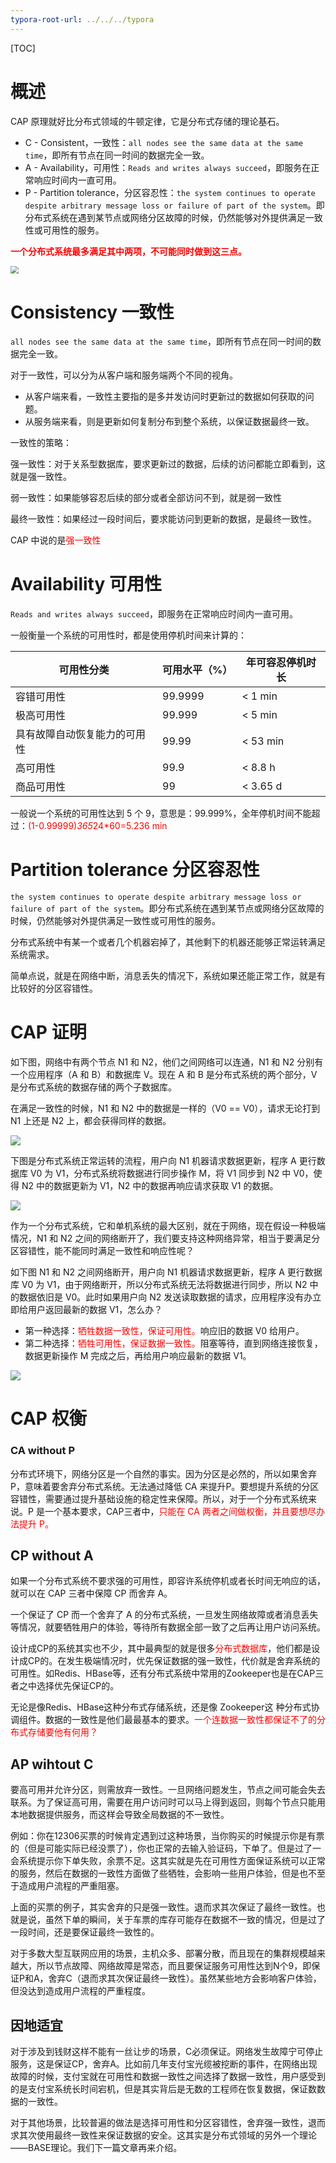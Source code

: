 ```yaml
---
typora-root-url: ../../../typora
---
```


[TOC]

# 概述

CAP 原理就好比分布式领域的牛顿定律，它是分布式存储的理论基石。

- C - Consistent，一致性：`all nodes see the same data at the same time`，即所有节点在同一时间的数据完全一致。
- A - Availability，可用性：`Reads and writes always succeed`，即服务在正常响应时间内一直可用。
- P - Partition tolerance，分区容忍性：`the system continues to operate despite arbitrary message loss or failure of part of the system`。即分布式系统在遇到某节点或网络分区故障的时候，仍然能够对外提供满足一致性或可用性的服务。

<font color=red>**一个分布式系统最多满足其中两项，不可能同时做到这三点。**</font>



<img src="/images/distributed/WX20230206-102040.png" style="zoom:80%;" />





# Consistency 一致性

`all nodes see the same data at the same time`，即所有节点在同一时间的数据完全一致。

对于一致性，可以分为从客户端和服务端两个不同的视角。

- 从客户端来看，一致性主要指的是多并发访问时更新过的数据如何获取的问题。
- 从服务端来看，则是更新如何复制分布到整个系统，以保证数据最终一致。



一致性的策略：

强一致性：对于关系型数据库，要求更新过的数据，后续的访问都能立即看到，这就是强一致性。

弱一致性：如果能够容忍后续的部分或者全部访问不到，就是弱一致性

最终一致性：如果经过一段时间后，要求能访问到更新的数据，是最终一致性。

CAP 中说的是<font color=red>强一致性</font>



# Availability 可用性

`Reads and writes always succeed`，即服务在正常响应时间内一直可用。

一般衡量一个系统的可用性时，都是使用停机时间来计算的：

| 可用性分类                   | 可用水平（%） | 年可容忍停机时长 |
| ---------------------------- | ------------- | ---------------- |
| 容错可用性                   | 99.9999       | < 1 min          |
| 极高可用性                   | 99.999        | < 5 min          |
| 具有故障自动恢复能力的可用性 | 99.99         | < 53 min         |
| 高可用性                     | 99.9          | < 8.8 h          |
| 商品可用性                   | 99            | < 3.65 d         |

一般说一个系统的可用性达到 5 个 9，意思是：99.999%，全年停机时间不能超过：<font color=red>(1-0.99999)*365*24*60=5.236 min</font>



# Partition tolerance 分区容忍性

`the system continues to operate despite arbitrary message loss or failure of part of the system`。即分布式系统在遇到某节点或网络分区故障的时候，仍然能够对外提供满足一致性或可用性的服务。

分布式系统中有某一个或者几个机器宕掉了，其他剩下的机器还能够正常运转满足系统需求。

简单点说，就是在网络中断，消息丢失的情况下，系统如果还能正常工作，就是有比较好的分区容错性。



# CAP 证明

如下图，网络中有两个节点 N1 和 N2，他们之间网络可以连通，N1 和 N2 分别有一个应用程序（A 和 B）和数据库 V。现在 A 和 B 是分布式系统的两个部分，V 是分布式系统的数据存储的两个子数据库。

在满足一致性的时候，N1 和 N2 中的数据是一样的（V0 == V0），请求无论打到 N1 上还是 N2 上，都会获得同样的数据。

![](/images/distributed/WX20230206-175409.png)

下图是分布式系统正常运转的流程，用户向 N1 机器请求数据更新，程序 A 更行数据库 V0 为 V1，分布式系统将数据进行同步操作 M，将 V1 同步到 N2 中 V0，使得 N2 中的数据更新为 V1，N2 中的数据再响应请求获取 V1 的数据。





![](/images/distributed/WX20230206-195944@2x.png)



作为一个分布式系统，它和单机系统的最大区别，就在于网络，现在假设一种极端情况，N1 和 N2 之间的网络断开了，我们要支持这种网络异常，相当于要满足分区容错性，能不能同时满足一致性和响应性呢？

如下图 N1 和 N2 之间网络断开，用户向 N1 机器请求数据更新，程序 A 更行数据库 V0 为 V1，由于网络断开，所以分布式系统无法将数据进行同步，所以 N2 中的数据依旧是 V0。此时如果用户向 N2 发送读取数据的请求，应用程序没有办立即给用户返回最新的数据 V1，怎么办？

- 第一种选择：<font color=red>牺牲数据一致性，保证可用性。</font>响应旧的数据 V0 给用户。
- 第二种选择：<font color=red>牺牲可用性，保证数据一致性。</font>阻塞等待，直到网络连接恢复，数据更新操作 M 完成之后，再给用户响应最新的数据 V1。



![](/images/distributed/WX20230206-200001@2x.png)





# CAP 权衡



### CA without P

分布式环境下，网络分区是一个自然的事实。因为分区是必然的，所以如果舍弃P，意味着要舍弃分布式系统。无法通过降低 CA 来提升P。要想提升系统的分区容错性，需要通过提升基础设施的稳定性来保障。所以，对于一个分布式系统来说。P 是一个基本要求，CAP三者中，<font color=red>只能在 CA 两者之间做权衡，并且要想尽办法提升 P。</font>



## CP without A

如果一个分布式系统不要求强的可用性，即容许系统停机或者长时间无响应的话，就可以在 CAP 三者中保障 CP 而舍弃 A。

一个保证了 CP 而一个舍弃了 A 的分布式系统，一旦发生网络故障或者消息丢失等情况，就要牺牲用户的体验，等待所有数据全部一致了之后再让用户访问系统。



设计成CP的系统其实也不少，其中最典型的就是很多<font color=red>分布式数据库</font>，他们都是设计成CP的。在发生极端情况时，优先保证数据的强一致性，代价就是舍弃系统的可用性。如Redis、HBase等，还有分布式系统中常用的Zookeeper也是在CAP三者之中选择优先保证CP的。

无论是像Redis、HBase这种分布式存储系统，还是像 Zookeeper这 种分布式协调组件。数据的一致性是他们最最基本的要求。<font color=red>一个连数据一致性都保证不了的分布式存储要他有何用？</font>



## AP wihtout C

要高可用并允许分区，则需放弃一致性。一旦网络问题发生，节点之间可能会失去联系。为了保证高可用，需要在用户访问时可以马上得到返回，则每个节点只能用本地数据提供服务，而这样会导致全局数据的不一致性。



例如：你在12306买票的时候肯定遇到过这种场景，当你购买的时候提示你是有票的（但是可能实际已经没票了），你也正常的去输入验证码，下单了。但是过了一会系统提示你下单失败，余票不足。这其实就是先在可用性方面保证系统可以正常的服务，然后在数据的一致性方面做了些牺牲，会影响一些用户体验，但是也不至于造成用户流程的严重阻塞。



上面的买票的例子，其实舍弃的只是强一致性。退而求其次保证了最终一致性。也就是说，虽然下单的瞬间，关于车票的库存可能存在数据不一致的情况，但是过了一段时间，还是要保证最终一致性的。



对于多数大型互联网应用的场景，主机众多、部署分散，而且现在的集群规模越来越大，所以节点故障、网络故障是常态，而且要保证服务可用性达到N个9，即保证P和A，舍弃C（退而求其次保证最终一致性）。虽然某些地方会影响客户体验，但没达到造成用户流程的严重程度。



## 因地适宜

对于涉及到钱财这样不能有一丝让步的场景，C必须保证。网络发生故障宁可停止服务，这是保证CP，舍弃A。比如前几年支付宝光缆被挖断的事件，在网络出现故障的时候，支付宝就在可用性和数据一致性之间选择了数据一致性，用户感受到的是支付宝系统长时间宕机，但是其实背后是无数的工程师在恢复数据，保证数数据的一致性。



对于其他场景，比较普遍的做法是选择可用性和分区容错性，舍弃强一致性，退而求其次使用最终一致性来保证数据的安全。这其实是分布式领域的另外一个理论——BASE理论。我们下一篇文章再来介绍。
